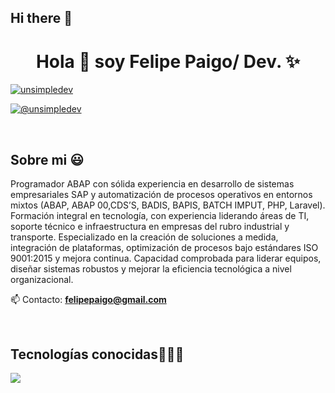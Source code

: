 ## Hi there 👋

<!--
**dinoel9865/dinoel9865** is a ✨ _special_ ✨ repository because its `README.md` (this file) appears on your GitHub profile.

Here are some ideas to get you started:

- 🔭 I’m currently working on ...
- 🌱 I’m currently learning ...
- 👯 I’m looking to collaborate on ...
- 🤔 I’m looking for help with ...
- 💬 Ask me about ...
- 📫 How to reach me: ...
- 😄 Pronouns: ...
- ⚡ Fun fact: ...
-->
<h1 align="center">Hola 👋  soy Felipe Paigo/ Dev. ✨ </h1> 

<p align="left">
<!--   <a href="https://www.youtube.com/@unsimpledev" target="blank"><img align="center" src="https://img.shields.io/badge/YouTube-FF0000?style=for-the-badge&logo=youtube&logoColor=white" alt="@unsimpledev"  /></a>
<a href="https://www.tiktok.com/@unsimpledev" target="blank"><img align="center" src="https://img.shields.io/badge/TikTok-000000?style=for-the-badge&logo=tiktok&logoColor=white" alt="@unsimpledev" /></a> -->
<a href="https://www.linkedin.com/in/felipepaigo" target="blank"><img align="center" src="https://img.shields.io/badge/LinkedIn-0077B5?style=for-the-badge&logo=linkedin&logoColor=white" alt="unsimpledev"/></a>

<a href = "mailto:felipepaigo@gmail.com" target="blank"><img align="center" src="https://img.shields.io/badge/Gmail-D14836?style=for-the-badge&logo=gmail&logoColor=white" alt="@unsimpledev"  /></a>
  </p>
<br>
<h2>Sobre mi 😃</h2>
<!--Intro start-->

<p align="left">
Programador ABAP con sólida experiencia en desarrollo de sistemas empresariales SAP y automatización de procesos operativos en entornos mixtos (ABAP, ABAP 00,CDS’S, BADIS, BAPIS,    BATCH IMPUT, PHP, Laravel). Formación integral en tecnología, con experiencia liderando áreas de TI, soporte técnico e infraestructura en empresas del rubro industrial y transporte. Especializado en la creación de soluciones a medida, integración de plataformas, optimización de procesos bajo estándares ISO 9001:2015 y mejora continua. Capacidad comprobada para liderar equipos, diseñar sistemas robustos y mejorar la eficiencia tecnológica a nivel organizacional.



📫 Contacto: **felipepaigo@gmail.com**
<!--Intro end-->
  </p>
<br>

<h2 >Tecnologías conocidas👨🏻‍💻</h2>
<!--tech stack icons-->
<p align="left">
  <a href="https://skillicons.dev">
    <img src="https://skillicons.dev/icons?i=php,css,html,js,nodejs,mysql,git,github,docker,postman,eclipsebash,linux,ai,ps&perline=12" />
  </a>
</p>
<br>
<!-------------------------->
